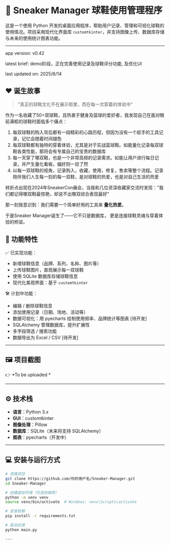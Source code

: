 # 👟 Sneaker Manager 球鞋使用管理程序

这是一个使用 Python 开发的桌面应用程序，帮助用户记录、管理和可视化球鞋的使用情况。项目采用现代化界面库 `customtkinter`，并支持图像上传、数据库存储与未来的使用统计图表功能。


---
app version: v0.42

latest brief: demo阶段，正在完善使用记录及球鞋评分功能, 及优化UI

last updated on: 2025/6/14

## ❤️ 诞生故事

> "真正的球鞋文化不在展示柜里，而在每一次穿着的体验中"

作为一名收藏了50+双球鞋，且热衷于健身及篮球的爱好者，我发现自己在面对眼前满柜的球鞋时面临多个痛点：
1. 每双球鞋的购入背后都有一段精彩的心路历程，但因为没有一个趁手的工具记录，记忆会随着时间褪色
2. 每双球鞋都有独特的穿着体验，尤其是对于实战篮球鞋。如能量化记录每双球鞋各类性能，那将会有专属自己的宝贵的数据库
3. 每一天穿了哪双鞋，也是一个非常高频的记录需求。如能让用户进行每日记录，并产生量化看板，偏好则一目了然
4. 以每一双球鞋的视角，记录购入，收藏，使用，修复，售卖等整个流程。记录陪伴我们人生每一刻的每一双鞋，是对球鞋的热爱，也是对自己生活的热爱

转折点出现在2024年SneakerCon展会，当我和几位资深收藏家交流时发现："我们都记得哪双鞋最惊艳，却说不出哪双综合表现最好"

那一刻我意识到：我们需要一个简单好用的工具来 ****量化热爱****。

于是Sneaker Manager诞生了——它不只是数据库，
更是连接球鞋灵魂与穿着体验的桥梁。


## 🚀 功能特性

✅ 已实现功能：

- 新增球鞋信息（品牌、系列、名称、图片等）
- 上传球鞋图片，直观展示每一双球鞋
- 使用 SQLite 数据库存储球鞋信息
- 现代化美观界面：基于 `customtkinter`

🛠️ 计划中功能：

- 编辑 / 删除球鞋信息
- 添加使用记录（日期、场地、活动等）
- 数据可视化：用 pyecharts 绘制使用频率、品牌统计等图表 [待开发]
- SQLAlchemy 管理数据库，提升扩展性
- 多字段筛选 / 搜索功能
- 数据导出为 Excel / CSV [待开发]

---

## 🖼️ 项目截图

👉 *To be uploaded *

---

## ⚙️ 技术栈

- **语言**：Python 3.x
- **GUI**：customtkinter
- **图像处理**：Pillow
- **数据库**：SQLite（未来将支持 SQLAlchemy）
- **图表**：pyecharts（开发中）

---

## 💻 安装与运行方式

```bash
# 克隆项目
git clone https://github.com/你的用户名/Sneaker-Manager.git
cd Sneaker-Manager

# 创建虚拟环境（可选但推荐）
python -m venv venv
source venv/bin/activate  # Windows: venv\Scripts\activate

# 安装依赖
pip install -r requirements.txt

# 启动应用
python main.py

---